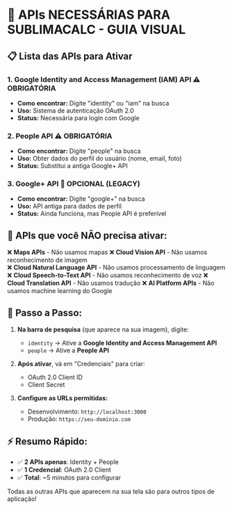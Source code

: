 # 🔧 APIs NECESSÁRIAS PARA SUBLIMACALC - GUIA VISUAL

## 📋 Lista das APIs para Ativar

### 1. **Google Identity and Access Management (IAM) API** ⚠️ OBRIGATÓRIA
- **Como encontrar:** Digite "identity" ou "iam" na busca
- **Uso:** Sistema de autenticação OAuth 2.0
- **Status:** Necessária para login com Google

### 2. **People API** ⚠️ OBRIGATÓRIA  
- **Como encontrar:** Digite "people" na busca
- **Uso:** Obter dados do perfil do usuário (nome, email, foto)
- **Status:** Substitui a antiga Google+ API

### 3. **Google+ API** 🔶 OPCIONAL (LEGACY)
- **Como encontrar:** Digite "google+" na busca
- **Uso:** API antiga para dados de perfil
- **Status:** Ainda funciona, mas People API é preferível

## 🚫 APIs que você NÃO precisa ativar:

❌ **Maps APIs** - Não usamos mapas
❌ **Cloud Vision API** - Não usamos reconhecimento de imagem  
❌ **Cloud Natural Language API** - Não usamos processamento de linguagem
❌ **Cloud Speech-to-Text API** - Não usamos reconhecimento de voz
❌ **Cloud Translation API** - Não usamos tradução
❌ **AI Platform APIs** - Não usamos machine learning do Google

## 📝 Passo a Passo:

1. **Na barra de pesquisa** (que aparece na sua imagem), digite:
   - `identity` → Ative a **Google Identity and Access Management API**
   - `people` → Ative a **People API**

2. **Após ativar**, vá em "Credenciais" para criar:
   - OAuth 2.0 Client ID
   - Client Secret

3. **Configure as URLs permitidas:**
   - Desenvolvimento: `http://localhost:3000`
   - Produção: `https://seu-dominio.com`

## ⚡ Resumo Rápido:
- ✅ **2 APIs apenas**: Identity + People
- ✅ **1 Credencial**: OAuth 2.0 Client
- ✅ **Total**: ~5 minutos para configurar

Todas as outras APIs que aparecem na sua tela são para outros tipos de aplicação!
